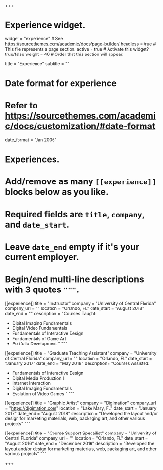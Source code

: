 +++
# Experience widget.
widget = "experience"  # See https://sourcethemes.com/academic/docs/page-builder/
headless = true  # This file represents a page section.
active = true  # Activate this widget? true/false
weight = 40  # Order that this section will appear.

title = "Experience"
subtitle = ""

# Date format for experience
#   Refer to https://sourcethemes.com/academic/docs/customization/#date-format
date_format = "Jan 2006"

# Experiences.
#   Add/remove as many `[[experience]]` blocks below as you like.
#   Required fields are `title`, `company`, and `date_start`.
#   Leave `date_end` empty if it's your current employer.
#   Begin/end multi-line descriptions with 3 quotes `"""`.
[[experience]]
  title = "Instructor"
  company = "University of Central Florida"
  company_url = ""
  location = "Orlando, FL"
  date_start = "August 2018"
  date_end = ""
  description = "Courses Taught:
  
  * Digital Imaging Fundamentals
  * Digital Video Fundamentals
  * Fundamentals of Interactive Design
  * Fundamentals of Game Art
  * Portfolio Development
  "
  """

[[experience]]
  title = "Graduate Teaching Assistant"
  company = "University of Central Florida"
  company_url = ""
  location = "Orlando, FL"
  date_start = "January 2017"
  date_end = "May 2018"
  description= "Courses Assisted:

  * Fundamentals of Interactive Design
  * Digital Media Production I
  * Internet Interaction
  * Digital Imaging Fundamentals
  * Evolution of Video Games
  "
  """

  [[experience]]
  title = "Graphic Artist"
  company = "Digimation"
  company_url = "https://digimation.com"
  location = "Lake Mary, FL"
  date_start = "January 2017"
  date_end = "August 2018"
  description = "Developed the layout and/or design for marketing materials, web, packaging art, and other various projects"
  """

  [[experience]]
  title = "Course Support Specailist"
  company = "University of Central FLorida"
  company_url = ""
  location = "Orlando, FL"
  date_start = "August 2016"
  date_end = "December 2016"
  description = "Developed the layout and/or design for marketing materials, web, packaging art, and other various projects"
  """

+++
